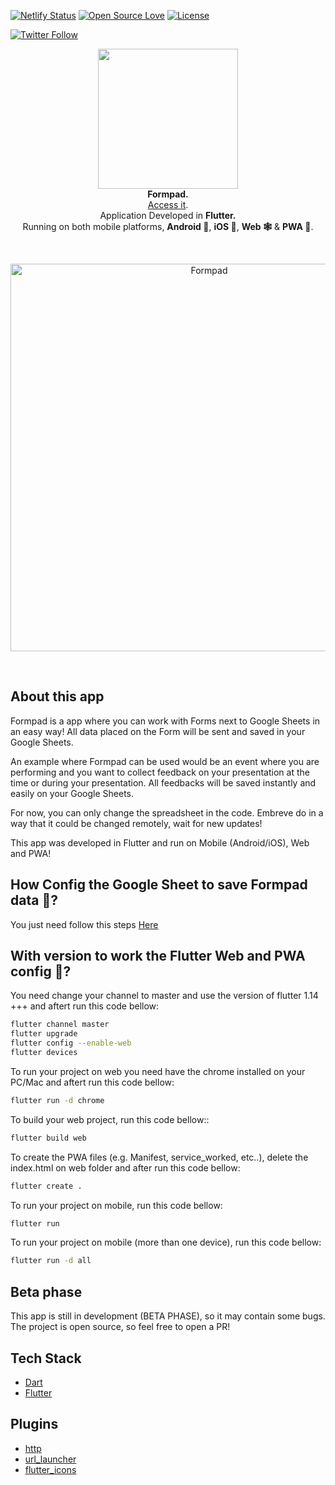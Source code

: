 [![Netlify Status](https://api.netlify.com/api/v1/badges/db9d464b-4808-4449-a1c7-2dd252d5aedb/deploy-status)](https://app.netlify.com/sites/formpad/deploys)
[![Open Source Love](https://badges.frapsoft.com/os/v1/open-source.svg?v=102)](https://opensource.org/licenses/MIT)
[![License](https://img.shields.io/badge/license-MIT-orange.svg)](https://github.com/samuelematias/Formpad/blob/master/LICENSE)

[![Twitter Follow](https://img.shields.io/twitter/follow/samuelematias.svg?style=social)](https://twitter.com/samuelematias)

<!-- header section -->
<p align="center">
  <img src="https://i.imgur.com/B1kNldO.png" height="224"  /><br/>
  <span><b>Formpad.</b></span><br/>
  <a href="https://formpad.netlify.com/">Access it</a>.<br/>
  <span>Application Developed in <b>Flutter.</b></span><br/>
  <span>Running on both mobile platforms, <b>Android 🤖</b>, <b>iOS 🍎</b>, <b>Web 🕸</b> & <b>PWA 📱</b>. </span><br/>
</p>
<!-- header section END -->

<br/>
<!-- show case/gif section -->
<p align="center">
    <img alt="Formpad" height="620" src="https://media.giphy.com/media/S8MpUK2Qhf1mkjyCLY/giphy.gif" />
</p>
<!-- show case/gif section END -->

<br/>

<!-- about app and course section -->

## About this app

Formpad is a app where you can work with Forms next to Google Sheets in an easy way!
All data placed on the Form will be sent and saved in your Google Sheets.

An example where Formpad can be used would be an event where you are performing and you want to collect feedback on your presentation at the time or during your presentation. All feedbacks will be saved instantly and easily on your Google Sheets.

For now, you can only change the spreadsheet in the code. Embreve do in a way that it could be changed remotely, wait for new updates!

This app was developed in Flutter and run on Mobile (Android/iOS), Web and PWA!

## How Config the Google Sheet to save Formpad data 🤔?

You just need follow this steps [Here](https://github.com/samuelematias/Formpad/blob/master/GOOGLE_SHEET.MD)

## With version to work the Flutter Web and PWA config 🤔?

You need change your channel to master and use the version of flutter 1.14 +++ and aftert run this code bellow:

```bash
flutter channel master
flutter upgrade
flutter config --enable-web
flutter devices
```

To run your project on web you need have the chrome installed on your PC/Mac and aftert run this code bellow:

```bash
flutter run -d chrome
```

To build your web project, run this code bellow::

```bash
flutter build web
```

To create the PWA files (e.g. Manifest, service_worked, etc..), delete the index.html on web folder and after run this code bellow:

```bash
flutter create .
```

To run your project on mobile, run this code bellow:

```bash
flutter run
```

To run your project on mobile (more than one device), run this code bellow:

```bash
flutter run -d all
```

## Beta phase

This app is still in development (BETA PHASE), so it may contain some bugs. The project is open source, so feel free to open a PR!

## Tech Stack

- [Dart](https://dart.dev/)
- [Flutter](https://flutter.dev/)

## Plugins

- [http](https://pub.dev/packages/http)
- [url_launcher](https://pub.dev/packages/url_launcher)
- [flutter_icons](https://pub.dev/packages/flutter_icons)
